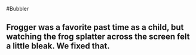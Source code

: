 #Bubbler
## Frogger was a favorite past time as a child, but watching the frog splatter across the screen felt a little bleak. We fixed that.
